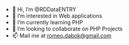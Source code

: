 - 👋 Hi, I’m @RDDataENTRY
- 👀 I’m interested in Web applications
- 🌱 I’m currently learning PHP
- 💞️ I’m looking to collaborate on PHP Projects
- 📫 Mail me at romeo.dabok@gmail.com

<!---
RDDataENTRY/RDDataENTRY is a ✨ special ✨ repository because its `README.md` (this file) appears on your GitHub profile.
You can click the Preview link to take a look at your changes.
--->
